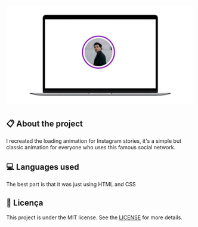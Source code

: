 
<h1 align="center">
    <img src="imagens/instagram-story-animation.gif" alt="Linkedin Loading" width="500px" />
</h1>

## :clipboard: About the project

I recreated the loading animation for Instagram stories, it's a simple but classic animation for everyone who uses this famous social network.

## :computer: Languages used

The best part is that it was just using HTML and CSS

## :book: Licença

This project is under the MIT license. See the [LICENSE](LICENSE.md) for more details.
